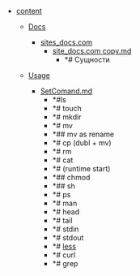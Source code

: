 - <a href = "E:\Node_projects\Node_Way\NBase\_Md\_Index\__Closer\_Uml\GUI\PlantUml\content\cat.content\dir.content.md">content</a>
    - <a href = "E:\Node_projects\Node_Way\NBase\_Md\_Index\__Closer\_Uml\GUI\PlantUml\content\Docs\cat.Docs\dir.Docs.md">Docs</a>
        - <a href = "E:\Node_projects\Node_Way\NBase\_Md\_Index\__Closer\_Uml\GUI\PlantUml\content\Docs\sites_docs.com\cat.sites_docs.com\dir.sites_docs.com.md">sites_docs.com</a>
            - <a href = "E:\Node_projects\Node_Way\NBase\_Md\_Index\__Closer\_Uml\GUI\PlantUml\content\Docs\sites_docs.com\site_docs.com copy.md">site_docs.com copy.md</a>
                - *# Сущности
        
    
    - <a href = "E:\Node_projects\Node_Way\NBase\_Md\_Index\__Closer\_Uml\GUI\PlantUml\content\Usage\cat.Usage\dir.Usage.md">Usage</a>
        - <a href = "E:\Node_projects\Node_Way\NBase\_Md\_Index\__Closer\_Uml\GUI\PlantUml\content\Usage\SetComand.md">SetComand.md</a>
            - *#ls
            - *# touch
            - *# mkdir
            - *# mv
            - *## mv as rename
            - *# cp (dubl + mv)
            - *# rm 
            - *# cat
            - *# (runtime start)
            - *## chmod 
            - *## sh
            - *# ps
            - *# man 
            - *# head
            - *# tail 
            - *# stdin
            - *# stdout
            - *# [less](less/___setcomand.md)
            - *# curl
            - *# grep
    

